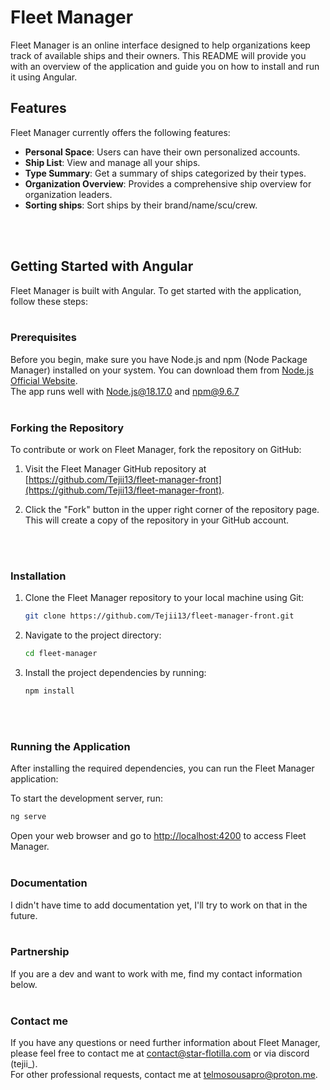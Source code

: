 # Fleet Manager

Fleet Manager is an online interface designed to help organizations keep track of available ships and their owners. This README will provide you with an overview of the application and guide you on how to install and run it using Angular.

## Features

Fleet Manager currently offers the following features:

- **Personal Space**: Users can have their own personalized accounts.
- **Ship List**: View and manage all your ships.
- **Type Summary**: Get a summary of ships categorized by their types.
- **Organization Overview**: Provides a comprehensive ship overview for organization leaders.
- **Sorting ships**: Sort ships by their brand/name/scu/crew.
<br />

<br />

## Getting Started with Angular

Fleet Manager is built with Angular. To get started with the application, follow these steps:
<br />
<br />

### Prerequisites

Before you begin, make sure you have Node.js and npm (Node Package Manager) installed on your system. You can download them from [Node.js Official Website](https://nodejs.org/). <br />
The app runs well with Node.js@18.17.0 and npm@9.6.7
<br />
<br />

### Forking the Repository

To contribute or work on Fleet Manager, fork the repository on GitHub:

1. Visit the Fleet Manager GitHub repository at [https://github.com/Tejii13/fleet-manager-front](https://github.com/Tejii13/fleet-manager-front).

2. Click the "Fork" button in the upper right corner of the repository page. This will create a copy of the repository in your GitHub account.
<br />

<br />

### Installation

1. Clone the Fleet Manager repository to your local machine using Git:

   ```bash
   git clone https://github.com/Tejii13/fleet-manager-front.git
   ```

2. Navigate to the project directory:

   ```bash
   cd fleet-manager
   ```

3. Install the project dependencies by running:

   ```bash
   npm install
   ```

<br />
<br />

### Running the Application

After installing the required dependencies, you can run the Fleet Manager application:

To start the development server, run:

   ```bash
   ng serve
   ```

Open your web browser and go to <http://localhost:4200> to access Fleet Manager.
<br />
<br />

### Documentation

I didn't have time to add documentation yet, I'll try to work on that in the future.
<br />
<br />

### Partnership

If you are a dev and want to work with me, find my contact information below.
<br />
<br />

### Contact me

If you have any questions or need further information about Fleet Manager, please feel free to contact me at <contact@star-flotilla.com> or via discord (tejii_). <br />
For other professional requests, contact me at <telmosousapro@proton.me>.
